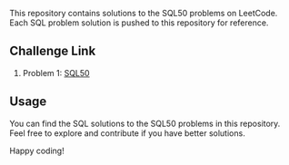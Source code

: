 This repository contains solutions to the SQL50 problems on LeetCode. Each SQL problem solution is pushed to this repository for reference.

## Challenge Link

1. Problem 1: [SQL50](https://leetcode.com/studyplan/top-sql-50/)

## Usage

You can find the SQL solutions to the SQL50 problems in this repository. Feel free to explore and contribute if you have better solutions.

Happy coding!